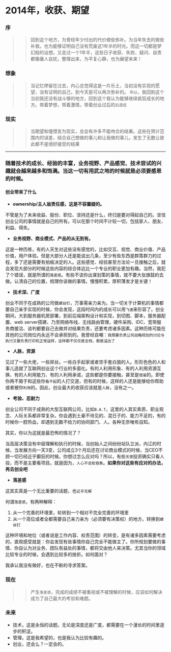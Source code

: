 2014年，收获、期望
======

### 序

>> 回到这个地方，为曾经年少付出的代价做些弥补。为当年失去的做些补救。也为能够证明自己没有荒废这1年半的时光。而这一切都是梦幻般的设想。又走过一个1年半，这些日子收获、失败、疑问、自责都像庸人自扰，整理出来，为平复心静，也为展望未来！

### 想象

>> 当记忆停留在过去，内心总觉得这是一片乐土，当初没有实现的愿望，没有证明的自己，到今天是可以再次弥补的。
>> `所以`，我回到这个当初我还没有战斗够的地方，回到这个我认为能够继续疯狂成长的地方。带着梦想，带着激情，带着创业过后的`后遗症`

### 现实

>> 当期望和憧憬变为现实，总会有许多不能吻合的结果。这些在预计范围内的误差，结合自己想做的事儿和让我做的事儿，发生了无数让彼此都不是很好接受的结果

---

### 随着技术的成长、经验的丰富，业务视野、产品感觉、技术尝试的兴趣就会越来越多和饱满。当这一切有用武之地的时候就是必须要感恩的时候。

#### 创业带来了什么

- **ownership/主人翁责任感，这是不容置疑的。**

不管是为了未来收益、股份、职位、坚持还是什么，终归是要对得起自己的。坚信创业公司的事情就是自己的所有。可以在那个时间不计较一切，包括家人、朋友、利益、得失。

- **业务视野、商业模式、产品的从无到有。**

这是一种历练，有的人天生对这些没有感觉的，比如交互、视觉、商业价值、产品价值，用户体验。但是大部分人还是能说出几条，至少有些东西是群策群力的过程，多了还是需要有拍板决定的人。这些感觉、经验甚至方法论一旦接触之后，就会发现大部分的时候这些内容的综合体远比一个专业的职业更加有趣。当然，我犯了个错误，就是所谓的`落差感`。有些不该你出谋划策的事情，就不要大张旗鼓的去做。认清自己的位置，梳理你该做的事情。慢慢积累，厚积薄发才是关键！

- **技术深、广度**

创业不同于在成熟的公司做`螺丝钉`，万事需亲力亲为。当一切关于计算机的事情都要自己亲手实现的时候，你会发现，这段时间内的成长可以用`飞速`来形容了。创业期间，大到服务器机房部署，到前后端架构设计和实现，到切图、脚本，服务器配置、web server搭建、乃至网络布线、无线路由管理，硬件采购、IDC、宽带服务商接洽、谈判都要自己去做并对结果负责，还要考虑诸多因素。这种历练可能在其他的公司岗位内永远不会承担到的。我曾经自嘲：`我既要负责公司战略规划的讨论与执行又要负责打印机正常运转，这样都不仅仅是全栈，都是溢出了`

- **人脉，资源**

见过了一些大佬，一些屌丝。一些白手起家或者空手套白狼的人。形形色色的人和事儿造就了互联网创业这个行业的多面化。有的人利用形象、有的人利用资源互换、有的人利用能力、有的人利用承诺，这些都是你要接触，甚至是`借鉴`的。即使你再不屑于和这些你`看不起`的人打交道，但有的时候，这样的人还是能够给你帮助或者被你`利用`的。因此，创业最大的收获应该就是`人脉`，没有之一。

- **考验、忍耐力**

创业公司不同于成熟的大型互联网公司，比如`B.A.T`，这里的人其实素质、职业观念、人际关系都非常复杂。你会遇到土豪不待见的、混日子的、能力不足的，有的时候你一腔热血，却遇到无数不给力的协同部门、人。各种无奈唯有自知。

其实，你以为这就是最恐怖的情况了？

当高层决策没有中层理解和执行的时候，当创始人之间纷纷站队立派，内讧的时候，当发展方向一天3变，公司成立3个月后还在讨论商业模式的时候，当CEO不顾一切已经近乎癫狂的时候。你想过怎么应对吗？所以，有些`天使`投资确实只看人投，而不是主要看项目。就是因为，`人心不足蛇吞象`。**如果你对这些有应对的办法，再去创业吧**

- **落差感**

这其实真是一个无比重要的话题，也`近乎无解`

何谓`落差感`，有两种解释：

1. 从一个完善的环境里，轮转到一个相对不完全完善的环境里
1. 从一个高位或者全都需要自己亲力亲为（必须要有决策权）的地方，转换到`螺丝钉`

这种环境和地位（或者说是工作内容、权责范围）的转变，是有诸多因素需要考虑的，直观感受就是：你会发现有些事情你自己完全不能做主了。你所规划要做的事情、你自认为对业务、团队有益处的事情，都将交由他人来决策。尤其当你的领域比较专业的时候，会遇到比较多的挫折。如何面对？

我承认我没有做好，也在不断的寻求答案。

### 现在

>> 产生`落差感`，完成的成绩不被重视或不被理解的时候，应该如何解决成为了自己最大的考验和难题。

### 未来

- 技术，这是永恒的话题。无论是深度还是广度，都需要在一个漫长的时间里逐步的积淀。
- 管理，这是我希望的，也是我认为比较有趣的。
- 创业，还会么？一定会的。



